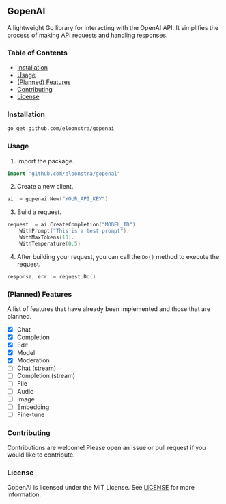 ## GopenAI
A lightweight Go library for interacting with the OpenAI API. It simplifies the process of making API requests and handling responses. 

### Table of Contents
- [Installation](#installation)
- [Usage](#usage)
- [(Planned) Features](#planned-features)
- [Contributing](#contributing)
- [License](#license)

### Installation
```bash
go get github.com/eloonstra/gopenai
```

### Usage
1. Import the package.
```go
import "github.com/eloonstra/gopenai"
```
2. Create a new client.
```go
ai := gopenai.New("YOUR_API_KEY")
```
3. Build a request.
```go
request := ai.CreateCompletion("MODEL_ID").
    WithPrompt("This is a test prompt").
    WithMaxTokens(10).
    WithTemperature(0.5)
```

4. After building your request, you can call the `Do()` method to execute the request.
```go
response, err := request.Do()
```

### (Planned) Features
A list of features that have already been implemented and those that are planned.
- [x] Chat
- [x] Completion
- [x] Edit
- [x] Model
- [x] Moderation
- [ ] Chat (stream)
- [ ] Completion (stream)
- [ ] File
- [ ] Audio
- [ ] Image
- [ ] Embedding
- [ ] Fine-tune

### Contributing
Contributions are welcome! Please open an issue or pull request if you would like to contribute.

### License
GopenAI is licensed under the MIT License. See [LICENSE](LICENSE) for more information.